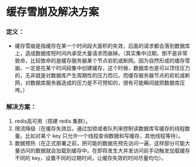 # 缓存雪崩及解决方案

### 定义：
- 缓存雪崩是指缓存在某一个时间段大面积的失效，后面的请求都会落到数据库上，造成数据库短时间内承受大量请求而崩掉。（其实集中过期，倒不是非常致命，比较致命的是缓存服务器某个节点宕机或断网。因为自然形成的缓存雪崩，一定是在某个时间段集中创建缓存，这个时候，数据库也是可以顶住压力的，无非就是对数据库产生周期性的压力而已。而缓存服务器节点的宕机或断网，对数据库服务器造成的压力是不可预知的，很有可能瞬间就把数据库压垮。）

### 解决方案：

1. redis高可用（搭建 redis 集群）。
2. 限流降级（在缓存失效后，通过加锁或者队列来控制读数据库写缓存的线程数量。比如对某个 key 只允许一个线程查询数据和写缓存，其他线程等待）。
3. 数据预热（在正式部署之前，把可能的数据先预先访问一遍，这样部分可能大量访问的数据就会加载到缓存中。在即将发生大并发访问前手动触发加载缓存
不同的 key，设置不同的过期时间，让缓存失效的时间尽量均匀）。

